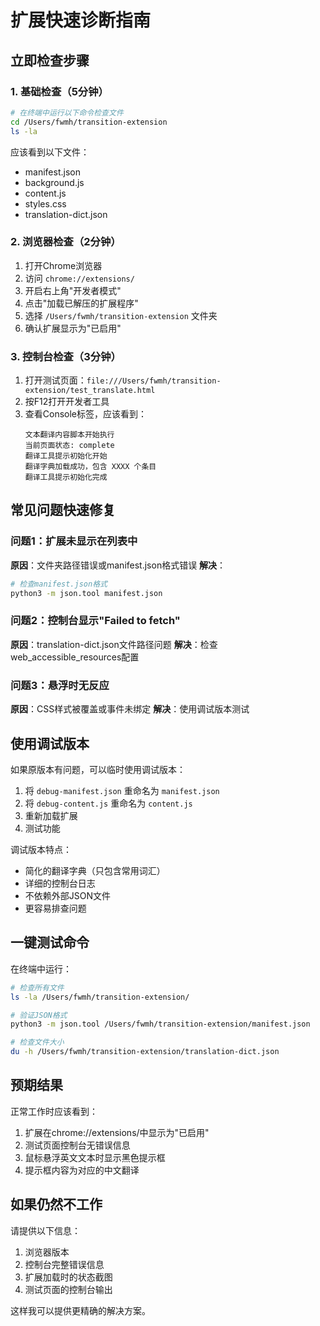 # 扩展快速诊断指南

## 立即检查步骤

### 1. 基础检查（5分钟）
```bash
# 在终端中运行以下命令检查文件
cd /Users/fwmh/transition-extension
ls -la
```

应该看到以下文件：
- manifest.json
- background.js  
- content.js
- styles.css
- translation-dict.json

### 2. 浏览器检查（2分钟）
1. 打开Chrome浏览器
2. 访问 `chrome://extensions/`
3. 开启右上角"开发者模式"
4. 点击"加载已解压的扩展程序"
5. 选择 `/Users/fwmh/transition-extension` 文件夹
6. 确认扩展显示为"已启用"

### 3. 控制台检查（3分钟）
1. 打开测试页面：`file:///Users/fwmh/transition-extension/test_translate.html`
2. 按F12打开开发者工具
3. 查看Console标签，应该看到：
   ```
   文本翻译内容脚本开始执行
   当前页面状态: complete
   翻译工具提示初始化开始
   翻译字典加载成功，包含 XXXX 个条目
   翻译工具提示初始化完成
   ```

## 常见问题快速修复

### 问题1：扩展未显示在列表中
**原因**：文件夹路径错误或manifest.json格式错误
**解决**：
```bash
# 检查manifest.json格式
python3 -m json.tool manifest.json
```

### 问题2：控制台显示"Failed to fetch"
**原因**：translation-dict.json文件路径问题
**解决**：检查web_accessible_resources配置

### 问题3：悬浮时无反应
**原因**：CSS样式被覆盖或事件未绑定
**解决**：使用调试版本测试

## 使用调试版本

如果原版本有问题，可以临时使用调试版本：

1. 将 `debug-manifest.json` 重命名为 `manifest.json`
2. 将 `debug-content.js` 重命名为 `content.js`
3. 重新加载扩展
4. 测试功能

调试版本特点：
- 简化的翻译字典（只包含常用词汇）
- 详细的控制台日志
- 不依赖外部JSON文件
- 更容易排查问题

## 一键测试命令

在终端中运行：
```bash
# 检查所有文件
ls -la /Users/fwmh/transition-extension/

# 验证JSON格式
python3 -m json.tool /Users/fwmh/transition-extension/manifest.json

# 检查文件大小
du -h /Users/fwmh/transition-extension/translation-dict.json
```

## 预期结果

正常工作时应该看到：
1. 扩展在chrome://extensions/中显示为"已启用"
2. 测试页面控制台无错误信息
3. 鼠标悬浮英文文本时显示黑色提示框
4. 提示框内容为对应的中文翻译

## 如果仍然不工作

请提供以下信息：
1. 浏览器版本
2. 控制台完整错误信息
3. 扩展加载时的状态截图
4. 测试页面的控制台输出

这样我可以提供更精确的解决方案。

















































